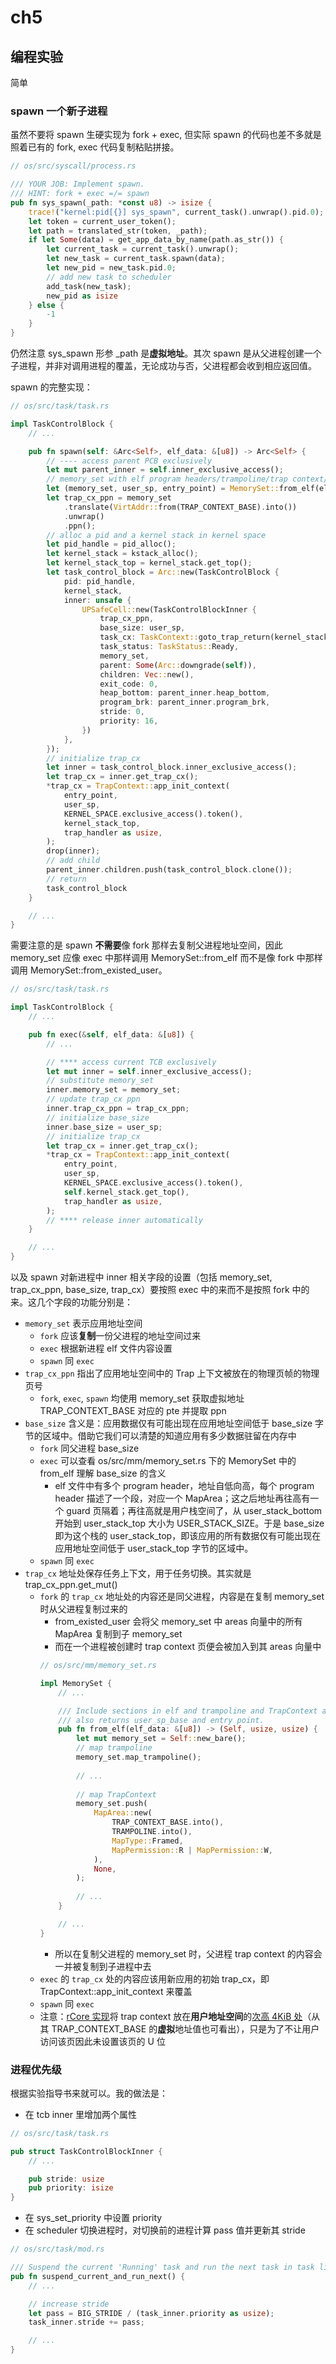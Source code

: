 # ch5

## 编程实验

简单

### spawn 一个新子进程

虽然不要将 spawn 生硬实现为 fork + exec, 但实际 spawn 的代码也差不多就是照着已有的 fork, exec 代码复制粘贴拼接。

```rust
// os/src/syscall/process.rs

/// YOUR JOB: Implement spawn.
/// HINT: fork + exec =/= spawn
pub fn sys_spawn(_path: *const u8) -> isize {
    trace!("kernel:pid[{}] sys_spawn", current_task().unwrap().pid.0);
    let token = current_user_token();
    let path = translated_str(token, _path);
    if let Some(data) = get_app_data_by_name(path.as_str()) {
        let current_task = current_task().unwrap();
        let new_task = current_task.spawn(data);
        let new_pid = new_task.pid.0;
        // add new task to scheduler
        add_task(new_task);
        new_pid as isize
    } else {
        -1
    }
}
```

仍然注意 sys_spawn 形参 _path 是**虚拟地址**。其次 spawn 是从父进程创建一个子进程，并非对调用进程的覆盖，无论成功与否，父进程都会收到相应返回值。

spawn 的完整实现：

```rust
// os/src/task/task.rs

impl TaskControlBlock {
    // ...

    pub fn spawn(self: &Arc<Self>, elf_data: &[u8]) -> Arc<Self> {
        // ---- access parent PCB exclusively
        let mut parent_inner = self.inner_exclusive_access();
        // memory_set with elf program headers/trampoline/trap context/user stack
        let (memory_set, user_sp, entry_point) = MemorySet::from_elf(elf_data);
        let trap_cx_ppn = memory_set
            .translate(VirtAddr::from(TRAP_CONTEXT_BASE).into())
            .unwrap()
            .ppn();
        // alloc a pid and a kernel stack in kernel space
        let pid_handle = pid_alloc();
        let kernel_stack = kstack_alloc();
        let kernel_stack_top = kernel_stack.get_top();
        let task_control_block = Arc::new(TaskControlBlock {
            pid: pid_handle,
            kernel_stack,
            inner: unsafe {
                UPSafeCell::new(TaskControlBlockInner {
                    trap_cx_ppn,
                    base_size: user_sp,
                    task_cx: TaskContext::goto_trap_return(kernel_stack_top),
                    task_status: TaskStatus::Ready,
                    memory_set,
                    parent: Some(Arc::downgrade(self)),
                    children: Vec::new(),
                    exit_code: 0,
                    heap_bottom: parent_inner.heap_bottom,
                    program_brk: parent_inner.program_brk,
                    stride: 0,
                    priority: 16,
                })
            },
        });
        // initialize trap_cx
        let inner = task_control_block.inner_exclusive_access();
        let trap_cx = inner.get_trap_cx();
        *trap_cx = TrapContext::app_init_context(
            entry_point,
            user_sp,
            KERNEL_SPACE.exclusive_access().token(),
            kernel_stack_top,
            trap_handler as usize,
        );
        drop(inner);
        // add child
        parent_inner.children.push(task_control_block.clone());
        // return
        task_control_block
    }

    // ...
}
```

需要注意的是 spawn **不需要**像 fork 那样去复制父进程地址空间，因此 memory_set 应像 exec 中那样调用 MemorySet::from_elf 而不是像 fork 中那样调用 MemorySet::from_existed_user。

```rust
// os/src/task/task.rs

impl TaskControlBlock {
    // ...

    pub fn exec(&self, elf_data: &[u8]) {
        // ...

        // **** access current TCB exclusively
        let mut inner = self.inner_exclusive_access();
        // substitute memory_set
        inner.memory_set = memory_set;
        // update trap_cx ppn
        inner.trap_cx_ppn = trap_cx_ppn;
        // initialize base_size
        inner.base_size = user_sp;
        // initialize trap_cx
        let trap_cx = inner.get_trap_cx();
        *trap_cx = TrapContext::app_init_context(
            entry_point,
            user_sp,
            KERNEL_SPACE.exclusive_access().token(),
            self.kernel_stack.get_top(),
            trap_handler as usize,
        );
        // **** release inner automatically
    }

    // ...
}
```

以及 spawn 对新进程中 inner 相关字段的设置（包括 memory_set, trap_cx_ppn, base_size, trap_cx）要按照 exec 中的来而不是按照 fork 中的来。这几个字段的功能分别是：

- ``memory_set`` 表示应用地址空间
    - ``fork`` 应该**复制**一份父进程的地址空间过来
    - ``exec`` 根据新进程 elf 文件内容设置
    - ``spawn`` 同 ``exec``
- ``trap_cx_ppn`` 指出了应用地址空间中的 Trap 上下文被放在的物理页帧的物理页号
    - ``fork``, ``exec``, ``spawn`` 均使用 memory_set 获取虚拟地址 TRAP_CONTEXT_BASE 对应的 pte 并提取 ppn 
- ``base_size`` 含义是：应用数据仅有可能出现在应用地址空间低于 base_size 字节的区域中。借助它我们可以清楚的知道应用有多少数据驻留在内存中
    - ``fork`` 同父进程 base_size
    - ``exec`` 可以查看 os/src/mm/memory_set.rs 下的 MemorySet 中的 from_elf 理解 base_size 的含义
        - elf 文件中有多个 program header，地址自低向高，每个 program header 描述了一个段，对应一个 MapArea；这之后地址再往高有一个 guard 页隔着；再往高就是用户栈空间了，从 user_stack_bottom 开始到 user_stack_top 大小为 USER_STACK_SIZE。于是 base_size 即为这个栈的 user_stack_top，即该应用的所有数据仅有可能出现在应用地址空间低于 user_stack_top 字节的区域中。
    - ``spawn`` 同 ``exec``
- ``trap_cx`` 地址处保存任务上下文，用于任务切换。其实就是 trap_cx_ppn.get_mut()
    - ``fork`` 的 ``trap_cx`` 地址处的内容还是同父进程，内容是在复制 memory_set 时从父进程复制过来的
        - from_existed_user 会将父 memory_set 中 areas 向量中的所有 MapArea 复制到子 memory_set
        - 而在一个进程被创建时 trap context 页便会被加入到其 areas 向量中
        ```rust
        // os/src/mm/memory_set.rs

        impl MemorySet {
            // ...

            /// Include sections in elf and trampoline and TrapContext and user stack,
            /// also returns user_sp_base and entry point.
            pub fn from_elf(elf_data: &[u8]) -> (Self, usize, usize) {
                let mut memory_set = Self::new_bare();
                // map trampoline
                memory_set.map_trampoline();
                
                // ...
                
                // map TrapContext
                memory_set.push(
                    MapArea::new(
                        TRAP_CONTEXT_BASE.into(),
                        TRAMPOLINE.into(),
                        MapType::Framed,
                        MapPermission::R | MapPermission::W,
                    ),
                    None,
                );
                
                // ...
            }

            // ...
        }
        ```
        - 所以在复制父进程的 memory_set 时，父进程 trap context 的内容会一并被复制到子进程中去
    - ``exec`` 的 ``trap_cx`` 处的内容应该用新应用的初始 trap_cx，即 TrapContext::app_init_context 来覆盖
    - ``spawn`` 同 ``exec``
    - 注意：[rCore 实现](https://rcore-os.cn/rCore-Tutorial-Book-v3/chapter4/5kernel-app-spaces.html)将 trap context 放在**用户地址空间**的[次高 4KiB 处](https://rcore-os.cn/rCore-Tutorial-Book-v3/_images/app-as-full.png)（从其 TRAP_CONTEXT_BASE 的**虚拟**地址值也可看出），只是为了不让用户访问该页因此未设置该页的 U 位

### 进程优先级

根据实验指导书来就可以。我的做法是：

- 在 tcb inner 里增加两个属性 

```rust
// os/src/task/task.rs

pub struct TaskControlBlockInner {
    // ...

    pub stride: usize
    pub priority: isize
}
```

- 在 sys_set_priority 中设置 priority
- 在 scheduler 切换进程时，对切换前的进程计算 pass 值并更新其 stride

```rust
// os/src/task/mod.rs

/// Suspend the current 'Running' task and run the next task in task list.
pub fn suspend_current_and_run_next() {
    // ...

    // increase stride
    let pass = BIG_STRIDE / (task_inner.priority as usize);
    task_inner.stride += pass;

    // ...
}
```